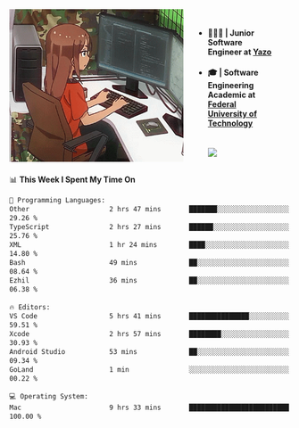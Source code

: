 
<body >
  <div style="display: flex; width: auto; margin-right: 30px ">
    <img align="right" width="312" height="274" style="padding-right:20px; " src="assets/umiko.gif" alt="Computer man" />
    <ul style="flex: 1;">
      <li><h4>🧑🏽‍💻 | Junior Software Engineer at <a href="https://www.yazo.com.br/">Yazo</a></h4></li>
      <li><h4>🎓 | Software Engineering Academic at <a href="http://www.utfpr.edu.br/">Federal University of Technology</a></h4></li>
      <br/>
      <a href="https://skillicons.dev">
        <img src="https://skillicons.dev/icons?i=ts,react,go,swift,c,ts,postgres,nodejs,js,heroku,gradle,firebase,flutter,docker,aws,arduino,redis,sqlite&theme=light&&perline=6 " />
      </a>
    </ul>  
    <br/>
  </div>
</body>


<!--START_SECTION:waka-->
📊 **This Week I Spent My Time On** 

```text
💬 Programming Languages: 
Other                    2 hrs 47 mins       ███████░░░░░░░░░░░░░░░░░░   29.26 % 
TypeScript               2 hrs 27 mins       ██████░░░░░░░░░░░░░░░░░░░   25.76 % 
XML                      1 hr 24 mins        ████░░░░░░░░░░░░░░░░░░░░░   14.80 % 
Bash                     49 mins             ██░░░░░░░░░░░░░░░░░░░░░░░   08.64 % 
Ezhil                    36 mins             ██░░░░░░░░░░░░░░░░░░░░░░░   06.38 % 

🔥 Editors: 
VS Code                  5 hrs 41 mins       ███████████████░░░░░░░░░░   59.51 % 
Xcode                    2 hrs 57 mins       ████████░░░░░░░░░░░░░░░░░   30.93 % 
Android Studio           53 mins             ██░░░░░░░░░░░░░░░░░░░░░░░   09.34 % 
GoLand                   1 min               ░░░░░░░░░░░░░░░░░░░░░░░░░   00.22 % 

💻 Operating System: 
Mac                      9 hrs 33 mins       █████████████████████████   100.00 % 
```


<!--END_SECTION:waka-->

<!--
**danielr0d/danielr0d** is a ✨ _special_ ✨ repository because its `README.md` (this file) appears on your GitHub profile.

Here are some ideas to get you started:

- 🔭 I’m currently working on ...
- 🌱 I’m currently learning ...
- 👯 I’m looking to collaborate on ...
- 🤔 I’m looking for help with ...
- 💬 Ask me about ...
- 📫 How to reach me: ...
- 😄 Pronouns: ...
- ⚡ Fun fact: ...
-->
